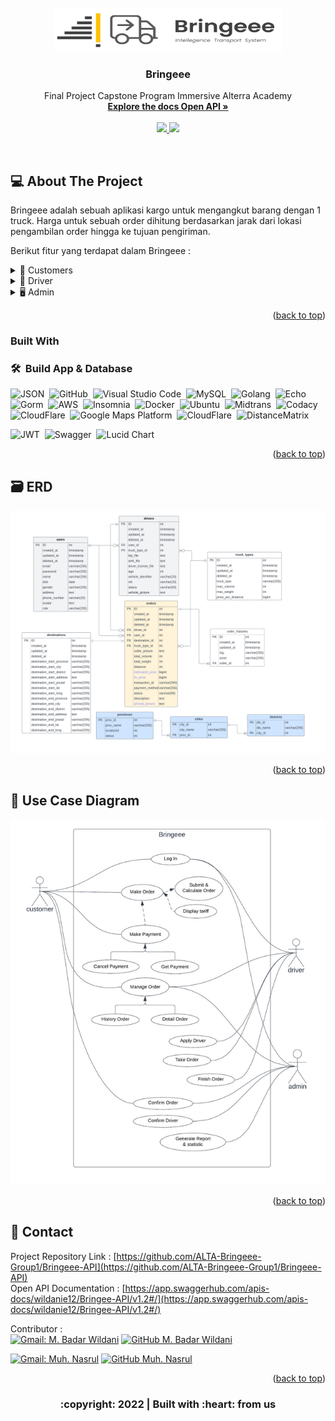 <div id="top"></div>

<!-- PROJECT LOGO -->
<br/>
<div align="center">
<!--  mengarah ke repo  -->
  <a href="https://github.com/ALTA-Bringeee-Group1/Bringeee-API">
    <img src="images/logo.png" width="365" height="70">
  </a>

  <h3 align="center">Bringeee</h3>

  <p align="center">
    Final Project Capstone Program Immersive Alterra Academy
    <br />
    <a href="https://app.swaggerhub.com/apis-docs/wildanie12/Bringee-API/v1.2#/"><strong>Explore the docs Open API »</strong></a>
    <br />
    <br />
    <a href="https://www.codacy.com/gh/ALTA-Bringeee-Group1/Bringeee-API/dashboard?utm_source=github.com&amp;utm_medium=referral&amp;utm_content=ALTA-Bringeee-Group1/Bringeee-API&amp;utm_campaign=Badge_Grade">
      <img src="https://app.codacy.com/project/badge/Grade/3f9da093203f45a4b020bcedcb91196c">
    </a>
    <a href="https://www.codacy.com/gh/ALTA-Bringeee-Group1/Bringeee-API/dashboard?utm_source=github.com&utm_medium=referral&utm_content=ALTA-Bringeee-Group1/Bringeee-API&utm_campaign=Badge_Coverage">
      <img src="https://app.codacy.com/project/badge/Coverage/3f9da093203f45a4b020bcedcb91196c">
    </a>
  </p>
</div>

<br />

<!-- ABOUT THE PROJECT -->

## 💻 About The Project

Bringeee adalah sebuah aplikasi kargo untuk mengangkut barang dengan 1 truck. Harga untuk sebuah order dihitung berdasarkan jarak dari lokasi pengambilan order hingga ke tujuan pengiriman.

Berikut fitur yang terdapat dalam Bringeee :

<div>
      <details>
<summary>🙎 Customers</summary>
  
  <!---
  | Command | Description |
| --- | --- |
  --->
  
 Di Customer terdapat fitur untuk membuat Akun dan Login agar mendapat legalitas untuk mengakses berbagai fitur lain di aplikasi, 
 terdapat juga fitur Update untuk mengedit data yang berkaitan dengan customer, serta fitur delete berfungsi jika customer menginginkan hapus akun.
 
<div>
  
| Feature Customer | Endpoint | Param | JWT Token | Fungsi |
| --- | --- | --- | --- | --- |
| POST | /api/customers  | - | NO | Melakukan proses registrasi customer |
| POST | /api/auth | - | NO | Melakukan proses login customer |
| GET | /api/auth/me | - | YES | Mendapatkan informasi customer yang sedang login |
| PUT | /api/customers | - | YES | Melakukan update informasi customer yang sedang login | 
| DEL | /api/customers | - | YES | Menghapus customer yang sedang login |
| POST | /api/customers/orders | - | YES | Membuat sebuah order |
| POST | /api/customers/orders/estimate | - | YES | Melihat perkiraan harga sebuah orderan |
| GET | /api/customers/orders | status order | YES | Mendapatkan semua order berdasarkan status order customer |
| GET | /api/customers/orders/{orderID} | orderID | YES | Mendapatkan detail sebuah order customer |
| GET | /api/customers/orders/{orderID}/histories | orderID | YES | Mendapatkan timeline dari sebuah order |
| POST | /api/customers/orders/{orderID}/confirm | orderID | YES | Mengkonfirmasi sebuah order jika terjadi penyesuaian harga dari admin |
| POST | /api/customers/orders/{orderID}/cancel | orderID | YES | Membatalkan sebuah order |
| POST | /api/customers/orders/{orderID}/payment | orderID | YES | Memilih jenis pembayaran yang akan digunakan |
| POST | /api/customers/orders/{orderID}/payment/cancel | orderID | YES | Membatalkan jenis pembayaran |
| GET | /api/customers/orders/{orderID}/payment | orderID | YES | Mendapatkan jenis pembayaran yang digunakan oleh customer |

</details>

<details>
<summary>🚚 Driver</summary>
  
  <!---
  | Command | Description |
| --- | --- |
  --->
  
 Di Driver terdapat fitur untuk membuat Akun dan Login agar mendapat legalitas untuk mengakses berbagai fitur lain di aplikasi, 
 terdapat juga fitur Update untuk mengedit data yang berkaitan dengan driver, serta fitu - fitur lainnya.
 
<div>
  
| Feature Driver | Endpoint | Param | JWT Token | Fungsi |
| --- | --- | --- | --- | --- |
| POST | /api/drivers  | - | NO | Melakukan proses registrasi driver |
| POST | /api/auth | - | NO | Melakukan proses login driver |
| GET | /api/auth/me | - | YES | Mendapatkan informasi driver yang sedang login |
| PUT | /api/drivers | - | YES | Melakukan update informasi yang tidak credential driver yang sedang login | 
| GET | /api/drivers/orders | - | YES | Mendapatkan semua order berdasarkan tipe truck driver |
| GET | /api/drivers/current_order | - | YES | Mendapatkan order yang sedang diantar oleh driver |
| GET | /api/drivers/history_orders | - | YES | Mendapatkan order yang telah diantar oleh driver |
| GET | /api/orders/{orderID} | orderID | YES | Mendapatkan detail sebuah order |
| POST | /api/drivers/orders/{orderID}/take_order | orderID | YES | Mengambil sebuah orderan untuk diantarkan ke tujuan |
| POST | /api/drivers/orders/{orderID}/finish_order | orderID | YES | Menyelesaikan sebuah orderan dengan mengupload foto pada saat diterima customer |

</details> 
</details>

<details>
<summary>🖥️ Admin</summary>
  
  <!---
  | Command | Description |
| --- | --- |
  --->
  
 Di Admin terdapat fitur untuk melakukan manajemen customer, driver, order dan fitur statistik serta laporan order perbulannya.
 
<div>
  
| Feature Admin | Endpoint | Param | JWT Token | Fungsi |
| --- | --- | --- | --- | --- |
| POST | /api/auth | - | NO | Melakukan proses login admin |
| GET | /api/auth/me | - | YES | Mendapatkan informasi admin yang sedang login |
| GET | /api/customers | (optional) | YES | Mendapatkan list customer |
| GET | /api/drivers | (optional) | YES | Mendapatkan list driver |
| GET | /api/orders | (optional) | YES | Mendapatkan list order |
| GET | /api/orders/{orderID}/histories | orderID | YES | Mendapatkan timeline sebuah order |
| POST | /api/orders/{orderID}/confirm | orderID | YES | Mengkonfirmasi sebuah order jika tidak ada penyesuaian harga |
| POST | /api/orders/{orderID}/cancel | orderID | YES | Membatalkan sebuah order |
| GET | /api/orders/{orderID} | orderID | YES | Mendapatkan detail sebuah order |
| PATCH| /api/orders/{orderID} | orderID | YES | Melakukan penyesuaian harga pada sebuah order | 
| POST | /api/drivers/{driverID}/confirm | driverID | YES | Mengverifikasi akun driver |
| GET | /api/drivers/{driverID} | driverID | YES | Mendapatkan detail profile driver |
| PUT | /api/drivers/{driverID} | driverID | YES | Melakukan update informasi yang credential pada akun driver | 
| DEL | /api/drivers/{driverID} | driverID | YES | Menghapus akun driver | 
| GET | /api/customers/{customerID} | customerID | YES | Mendapatkan detail profile customer |
| DEL | /api/customers/{customerID} | customerID | YES | Menghapus akun customer | 
| GET | /api/stats/aggregates/orders_count | (optional) | YES | Mendapatkan jumlah semua order |
| GET | /api/stats/aggregates/drivers_count | (optional) | YES | Mendapatkan jumlah semua driver |
| GET | /api/stats/aggregates/truck_types_count | - | YES | Mendapatkan jumlah semua tipe truck |
| GET | /api/stats/aggregates/customers_count | - | YES | Mendapatkan jumlah semua customer |
| GET | /api/stats/orders/{day} | day | YES | Mendapatkan jumlah order berdasarkan periode hari yang di inginkan |
| GET | /api/export/orders | - | YES | Membuat file excel laporan order perbulan |

</details>

<p align="right">(<a href="#top">back to top</a>)</p>

### Built With

### 🛠 &nbsp;Build App & Database

![JSON](https://img.shields.io/badge/-JSON-05122A?style=flat&logo=json&logoColor=000000)&nbsp;
![GitHub](https://img.shields.io/badge/-GitHub-05122A?style=flat&logo=github)&nbsp;
![Visual Studio Code](https://img.shields.io/badge/-Visual%20Studio%20Code-05122A?style=flat&logo=visual-studio-code&logoColor=007ACC)&nbsp;
![MySQL](https://img.shields.io/badge/-MySQL-05122A?style=flat&logo=mysql&logoColor=4479A1)&nbsp;
![Golang](https://img.shields.io/badge/-Golang-05122A?style=flat&logo=go&logoColor=4479A1)&nbsp;
![Echo](https://img.shields.io/badge/-Echo-05122A?style=flat&logo=go)&nbsp;
![Gorm](https://img.shields.io/badge/-Gorm-05122A?style=flat&logo=go)&nbsp;
![AWS](https://img.shields.io/badge/-AWS-05122A?style=flat&logo=amazon)&nbsp;
![Insomnia](https://img.shields.io/badge/-Insomnia-05122A?style=flat&logo=insomnia)&nbsp;
![Docker](https://img.shields.io/badge/-Docker-05122A?style=flat&logo=docker)&nbsp;
![Ubuntu](https://img.shields.io/badge/-Ubuntu-05122A?style=flat&logo=ubuntu)&nbsp;
![Midtrans](https://img.shields.io/badge/-Midtrans-05122A?style=flat&logo=midtrans)&nbsp;
![Codacy](https://img.shields.io/badge/-Codacy-05122A?style=flat&logo=codacy)&nbsp;
![CloudFlare](https://img.shields.io/badge/-CloudFlare-05122A?style=flat&logo=cloudflare)&nbsp;
![Google Maps Platform](https://img.shields.io/badge/-Google_Maps_Platform-05122A?style=flat&logo=google)&nbsp;
![CloudFlare](https://img.shields.io/badge/-CloudFlare-05122A?style=flat&logo=cloudflare)&nbsp;
![DistanceMatrix](https://img.shields.io/badge/-DistanceMatrix-05122A?style=flat&logo=distancematrix)&nbsp;

![JWT](https://img.shields.io/badge/-JWT-05122A?style=flat&logo=jwt)&nbsp;
![Swagger](https://img.shields.io/badge/-Swagger-05122A?style=flat&logo=swagger)&nbsp;
![Lucid Chart](https://img.shields.io/badge/-Lucid_Chart-05122A?style=flat&logo=lucidchart)&nbsp;

<p align="right">(<a href="#top">back to top</a>)</p>

## 🗃️ ERD

<img src="images/erd.png">
<p align="right">(<a href="#top">back to top</a>)</p>

## 📑 Use Case Diagram

<img src="images/UCD.png">

<p align="right">(<a href="#top">back to top</a>)</p>

<!-- CONTACT -->

## 📱 Contact

Project Repository Link : [https://github.com/ALTA-Bringeee-Group1/Bringeee-API](https://github.com/ALTA-Bringeee-Group1/Bringeee-API)<br/>
Open API Documentation : [https://app.swaggerhub.com/apis-docs/wildanie12/Bringee-API/v1.2#/](https://app.swaggerhub.com/apis-docs/wildanie12/Bringee-API/v1.2#/)&nbsp;

<!-- :heart: -->
<!-- CONTRIBUTOR -->

Contributor :
<br>
[![Gmail: M. Badar Wildani](https://img.shields.io/badge/-badar.wildanie@gmail.com-maroon?style=flat&logo=gmail)](https://mail.google.com/mail/u/0/#inbox?compose=CllgCJqTfrDgzWPFFgSKDLmBlPGRmCRXMQVTgqZDWJrxHDMJkSBGGCGnnGJhRKjrbzjJmFqnZFg)
[![GitHub M. Badar Wildani](https://img.shields.io/github/followers/wildanie12?label=follow&style=social)](https://github.com/wildanie12)

[![Gmail: Muh. Nasrul](https://img.shields.io/badge/-nasrulmuhammad748@gmail.com-maroon?style=flat&logo=gmail)](https://mail.google.com/mail/u/0/#inbox?compose=CllgCJqTfrDgzWPFFgSKDLmBlPGRmCRXMQVTgqZDWJrxHDMJkSBGGCGnnGJhRKjrbzjJmFqnZFg)
[![GitHub Muh. Nasrul](https://img.shields.io/github/followers/mnasruls?label=follow&style=social)](https://github.com/mnasruls)

<p align="right">(<a href="#top">back to top</a>)</p>
<h3>
<p align="center">:copyright: 2022 | Built with :heart: from us</p>
</h3>
<!-- end -->
